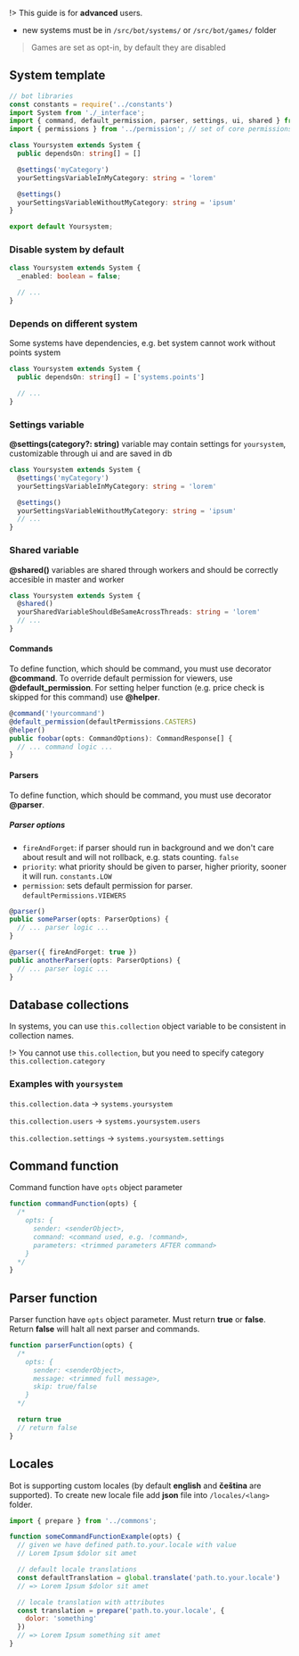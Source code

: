 !> This guide is for **advanced** users.

* new systems must be in `/src/bot/systems/` or `/src/bot/games/` folder

> Games are set as opt-in, by default they are disabled

## System template

``` typescript
// bot libraries
const constants = require('../constants')
import System from './_interface';
import { command, default_permission, parser, settings, ui, shared } from '../decorators';
import { permissions } from '../permission'; // set of core permissions

class Yoursystem extends System {
  public dependsOn: string[] = []

  @settings('myCategory')
  yourSettingsVariableInMyCategory: string = 'lorem'

  @settings()
  yourSettingsVariableWithoutMyCategory: string = 'ipsum'
}

export default Yoursystem;
```

### Disable system by default

``` typescript
class Yoursystem extends System {
  _enabled: boolean = false;

  // ...
}
```


### Depends on different system

Some systems have dependencies, e.g. bet system cannot work without points system

``` typescript
class Yoursystem extends System {
  public dependsOn: string[] = ['systems.points']

  // ...
}
```

### Settings variable

**@settings(category?: string)** variable may contain settings for `yoursystem`,
customizable through ui and are saved in db

``` typescript
class Yoursystem extends System {
  @settings('myCategory')
  yourSettingsVariableInMyCategory: string = 'lorem'

  @settings()
  yourSettingsVariableWithoutMyCategory: string = 'ipsum'
  // ...
}
```

### Shared variable

**@shared()** variables are shared through workers and should be correctly accesible
in master and worker

``` typescript
class Yoursystem extends System {
  @shared()
  yourSharedVariableShouldBeSameAcrossThreads: string = 'lorem'
  // ...
}
```

#### Commands

To define function, which should be command, you must use decorator **@command**.
To override default permission for viewers, use **@default_permission**.
For setting helper function (e.g. price check is skipped for this command) use **@helper**.

``` javascript
@command('!yourcommand')
@default_permission(defaultPermissions.CASTERS)
@helper()
public foobar(opts: CommandOptions): CommandResponse[] {
  // ... command logic ...
}
```

#### Parsers

To define function, which should be command, you must use decorator **@parser**.

##### Parser options

* `fireAndForget`: if parser should run in background and we don't care about
  result and will not rollback, e.g. stats counting. `false`
* `priority`: what priority should be given to parser, higher priority, sooner
  it will run. `constants.LOW`
* `permission`: sets default permission for parser. `defaultPermissions.VIEWERS`

``` typescript
@parser()
public someParser(opts: ParserOptions) {
  // ... parser logic ...
}

@parser({ fireAndForget: true })
public anotherParser(opts: ParserOptions) {
  // ... parser logic ...
}
```

## Database collections

In systems, you can use `this.collection` object variable to be consistent
in collection names.

!> You cannot use `this.collection`, but you need to specify category `this.collection.category`

### Examples with `yoursystem`

`this.collection.data` -> `systems.yoursystem`

`this.collection.users` -> `systems.yoursystem.users`

`this.collection.settings` -> `systems.yoursystem.settings`

## Command function

Command function have `opts` object parameter

``` javascript
function commandFunction(opts) {
  /*
    opts: {
      sender: <senderObject>,
      command: <command used, e.g. !command>,
      parameters: <trimmed parameters AFTER command>
    }
  */
}
```

## Parser function

Parser function have `opts` object parameter. Must return **true** or **false**.
Return **false** will halt all next parser and commands.

``` javascript
function parserFunction(opts) {
  /*
    opts: {
      sender: <senderObject>,
      message: <trimmed full message>,
      skip: true/false
    }
  */

  return true
  // return false
}
```

## Locales

Bot is supporting custom locales (by default **english** and **čeština** are supported).
To create new locale file add **json** file into `/locales/<lang>` folder.

``` javascript
import { prepare } from '../commons';

function someCommandFunctionExample(opts) {
  // given we have defined path.to.your.locale with value
  // Lorem Ipsum $dolor sit amet

  // default locale translations
  const defaultTranslation = global.translate('path.to.your.locale')
  // => Lorem Ipsum $dolor sit amet

  // locale translation with attributes
  const translation = prepare('path.to.your.locale', {
    dolor: 'something'
  })
  // => Lorem Ipsum something sit amet
}
```